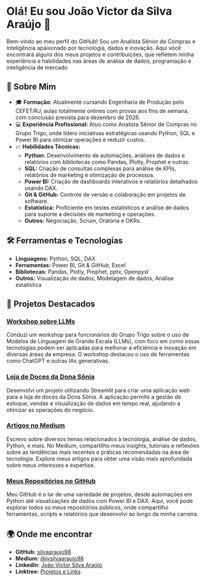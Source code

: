 
# Olá! Eu sou João Victor da Silva Araújo 👋

Bem-vindo ao meu perfil do GitHub! Sou um Analista Sênior de Compras e Inteligência apaixonado por tecnologia, dados e inovação. Aqui você encontrará alguns dos meus projetos e contribuições, que refletem minha experiência e habilidades nas áreas de análise de dados, programação e inteligência de mercado.

## 🌟 Sobre Mim

- 🎓 **Formação:** Atualmente cursando Engenharia de Produção pelo CEFET/RJ, aulas totalmente onlines com provas aos fins de semana, com conclusão prevista para dezembro de 2026.
- 💻 **Experiência Profissional:** Atuo como Analista Sênior de Compras no Grupo Trigo, onde lidero iniciativas estratégicas usando Python, SQL e Power BI para otimizar operações e reduzir custos.
- 📈 **Habilidades Técnicas:**
  - **Python:** Desenvolvimento de automações, análises de dados e relatórios com bibliotecas como Pandas, Plotly, Prophet e outras.
  - **SQL:** Criação de consultas complexas para análise de KPIs, relatórios de marketing e otimização de processos.
  - **Power BI:** Criação de dashboards interativos e relatórios detalhados usando DAX.
  - **Git & GitHub:** Controle de versão e colaboração em projetos de software.
  - **Estatística:** Proficiente em testes estatísticos e análise de dados para suporte a decisões de marketing e operações.
  - **Outros:** Negociação, Scrum, Oratória e OKRs.

## 🛠️ Ferramentas e Tecnologias

- **Linguagens:** Python, SQL, DAX
- **Ferramentas:** Power BI, Git & GitHub, Excel
- **Bibliotecas:** Pandas, Plotly, Prophet, pptx, Openpyxl
- **Outros:** Visualização de dados, Modelagem de dados, Análise estatística

## 🚀 Projetos Destacados

### [Workshop sobre LLMs](https://www.linkedin.com/posts/jvictoraraujo_depois-de-v%C3%A1rios-meses-fazendo-o-material-activity-7161500526474391552-Bxwe?utm_source=share&utm_medium=member_desktop)
Conduzi um workshop para funcionários do Grupo Trigo sobre o uso de Modelos de Linguagem de Grande Escala (LLMs), com foco em como essas tecnologias podem ser aplicadas para melhorar a eficiência e inovação em diversas áreas da empresa. O workshop destacou o uso de ferramentas como ChatGPT e outras IAs generativas.

### [Loja de Doces da Dona Sônia](https://www.linkedin.com/posts/jvictoraraujo_dashboards-powerapps-streamlit-activity-7172722741429710849-gsE0?utm_source=share&utm_medium=member_desktop)
Desenvolvi um projeto utilizando Streamlit para criar uma aplicação web para a loja de doces da Dona Sônia. A aplicação permite a gestão de estoque, vendas e visualização de dados em tempo real, ajudando a otimizar as operações do negócio.

### [Artigos no Medium](https://medium.com/@jvsilvaaraujo98)
Escrevo sobre diversos temas relacionados à tecnologia, análise de dados, Python, e mais. No Medium, compartilho meus insights, tutoriais e reflexões sobre as tendências mais recentes e práticas recomendadas na área de tecnologia. Explore meus artigos para obter uma visão mais aprofundada sobre meus interesses e expertise.

### [Meus Repositórios no GitHub](https://github.com/silvaaraujo98?tab=repositories)
Meu GitHub é o lar de uma variedade de projetos, desde automações em Python até visualizações de dados com Power BI e DAX. Aqui, você pode explorar todos os meus repositórios públicos, onde compartilho ferramentas, scripts e relatórios que desenvolvi ao longo da minha carreira.


## 🌍 Onde me encontrar

- **GitHub:** [silvaaraujo98](https://github.com/silvaaraujo98)
- **Medium:** [@jvsilvaaraujo98](https://medium.com/@jvsilvaaraujo98)
- **LinkedIn:** [João Victor Silva Araújo](https://www.linkedin.com/in/jo%C3%A3o-victor-silva-araujo-371007196/)
- **Linktree:** [Projetos e Links](https://linktr.ee/silvaaraujo98)

